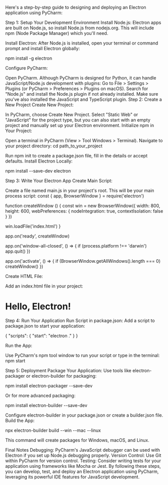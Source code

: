 Here's a step-by-step guide to designing and deploying an Electron application using PyCharm:

Step 1: Setup Your Development Environment
Install Node.js: Electron apps are built on Node.js, so install Node.js from nodejs.org. This will include npm (Node Package Manager) which you'll need.

Install Electron: After Node.js is installed, open your terminal or command prompt and install Electron globally:

npm install -g electron

Configure PyCharm:

Open PyCharm. Although PyCharm is designed for Python, it can handle JavaScript/Node.js development with plugins:
Go to File > Settings > Plugins (or PyCharm > Preferences > Plugins on macOS).
Search for "Node.js" and install the Node.js plugin if not already installed.
Make sure you've also installed the JavaScript and TypeScript plugin.
Step 2: Create a New Project
Create New Project:

In PyCharm, choose Create New Project.
Select "Static Web" or "JavaScript" for the project type, but you can also start with an empty project and manually set up your Electron environment.
Initialize npm in Your Project:

Open a terminal in PyCharm (View > Tool Windows > Terminal).
Navigate to your project directory:
cd path_to_your_project

Run npm init to create a package.json file, fill in the details or accept defaults.
Install Electron Locally:

npm install --save-dev electron

Step 3: Write Your Electron App
Create Main Script:

Create a file named main.js in your project's root. This will be your main process script:
const { app, BrowserWindow } = require('electron')

function createWindow () {
  const win = new BrowserWindow({
    width: 800,
    height: 600,
    webPreferences: {
      nodeIntegration: true,
      contextIsolation: false
    }
  })

  win.loadFile('index.html')
}

app.on('ready', createWindow)

app.on('window-all-closed', () => {
  if (process.platform !== 'darwin') app.quit()
})

app.on('activate', () => {
  if (BrowserWindow.getAllWindows().length === 0) createWindow()
})

Create HTML File:

Add an index.html file in your project:
<!DOCTYPE html>
<html>
<body>
  <h1>Hello, Electron!</h1>
  <script>require('electron').shell.openExternal('https://www.example.com');</script>
</body>
</html>

Step 4: Run Your Application
Run Script in package.json: Add a script to package.json to start your application:

{
  "scripts": {
    "start": "electron ."
  }
}

Run the App:

Use PyCharm's npm tool window to run your script or type in the terminal:
npm start

Step 5: Deployment
Package Your Application: Use tools like electron-packager or electron-builder for packaging:

npm install electron-packager --save-dev

Or for more advanced packaging:

npm install electron-builder --save-dev

Configure electron-builder in your package.json or create a builder.json file.
Build the App:

npx electron-builder build --win --mac --linux

This command will create packages for Windows, macOS, and Linux.

Final Notes
Debugging: PyCharm's JavaScript debugger can be used with Electron if you set up Node.js debugging properly.
Version Control: Use Git within PyCharm for version control.
Testing: Consider writing tests for your application using frameworks like Mocha or Jest.
By following these steps, you can develop, test, and deploy an Electron application using PyCharm, leveraging its powerful IDE features for JavaScript development.
